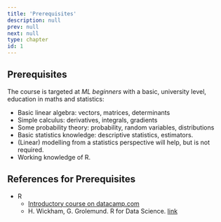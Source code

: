 ```yaml
---
title: 'Prerequisites'
description: null
prev: null
next: null
type: chapter
id: 1
---
```



## Prerequisites

The course is targeted at *ML beginners* with a basic, university level, education in maths and statistics:

- Basic linear algebra: vectors, matrices, determinants 
- Simple calculus: derivatives, integrals, gradients
- Some probability theory: probability, random variables, distributions
- Basic statistics knowledge: descriptive statistics, estimators.  
- (Linear) modelling from a statistics perspective will help, but is not required.
- Working knowledge of R.

## References for Prerequisites

- R
  - [Introductory course on datacamp.com](https://learn.datacamp.com/courses/free-introduction-to-r)
  - H. Wickham, G. Grolemund. R for Data Science. [link](https://r4ds.had.co.nz/) 
